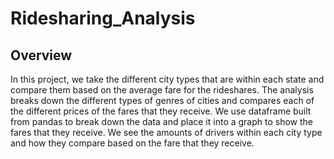 # Ridesharing_Analysis

## Overview
In this project, we take the different city types that are within each state and compare them based on the average fare for the rideshares. The analysis breaks down the different types of genres of cities and compares each of the different prices of the fares that they receive. We use dataframe built from pandas to break down the data and place it into a graph to show the fares that they receive. We see the amounts of drivers within each city type and how they compare based on the fare that they receive. 
